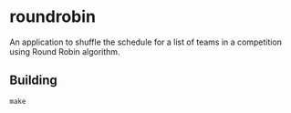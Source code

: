 # roundrobin
An application to shuffle the schedule for a list of teams in a competition using Round Robin algorithm.

## Building

```
make
```

